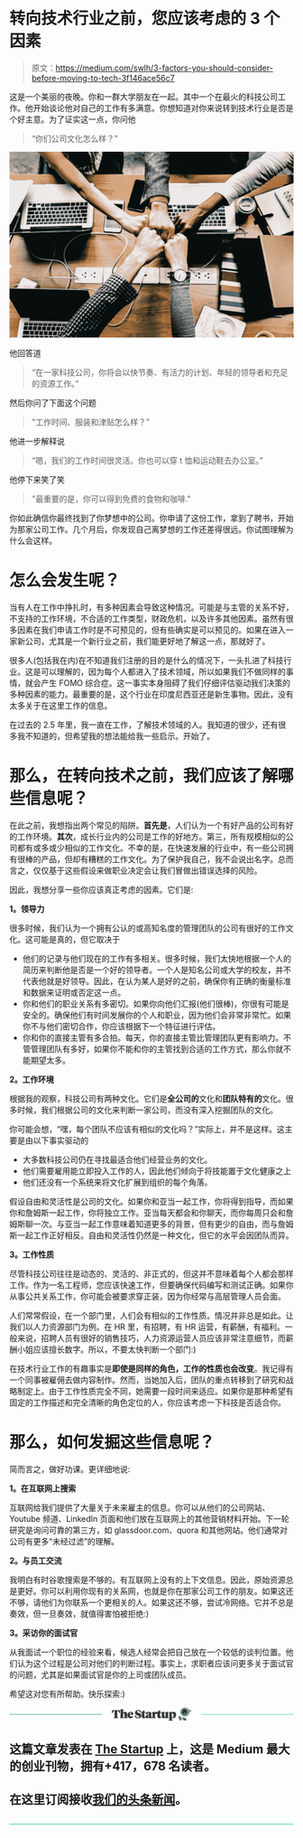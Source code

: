 # 转向技术行业之前，您应该考虑的 3 个因素

> 原文：<https://medium.com/swlh/3-factors-you-should-consider-before-moving-to-tech-3f146ace56c7>

这是一个美丽的夜晚。你和一群大学朋友在一起。其中一个在最火的科技公司工作。他开始谈论他对自己的工作有多满意。你想知道对你来说转到技术行业是否是个好主意。为了证实这一点，你问他

> “你们公司文化怎么样？”

![](img/df45ce8d03fcd66f59901b3f68a6e4e3.png)

他回答道

> “在一家科技公司，你将会以快节奏、有活力的计划、年轻的领导者和充足的资源工作。”

然后你问了下面这个问题

> "工作时间、服装和津贴怎么样？"

他进一步解释说

> “嗯，我们的工作时间很灵活。你也可以穿 t 恤和运动鞋去办公室。”

他停下来笑了笑

> "最重要的是，你可以得到免费的食物和咖啡."

你如此确信你最终找到了你梦想中的公司。你申请了这份工作，拿到了聘书，开始为那家公司工作。几个月后，你发现自己离梦想的工作还差得很远。你试图理解为什么会这样。

# 怎么会发生呢？

当有人在工作中挣扎时，有多种因素会导致这种情况。可能是与主管的关系不好，不支持的工作环境，不合适的工作类型，财政危机，以及许多其他因素。虽然有很多因素在我们申请工作时是不可预见的，但有些确实是可以预见的。如果在进入一家新公司，尤其是一个新行业之前，我们能更好地了解这一点，那就好了。

很多人(包括我在内)在不知道我们注册的目的是什么的情况下，一头扎进了科技行业。这是可以理解的，因为每个人都进入了技术领域，所以如果我们不做同样的事情，就会产生 FOMO 综合症。这一事实本身阻碍了我们仔细评估驱动我们决策的多种因素的能力。最重要的是，这个行业在印度尼西亚还是新生事物。因此，没有太多关于在这里工作的信息。

在过去的 2.5 年里，我一直在工作，了解技术领域的人。我知道的很少，还有很多我不知道的，但希望我的想法能给我一些启示。开始了。

# 那么，在转向技术之前，我们应该了解哪些信息呢？

在此之前，我想指出两个常见的陷阱。**首先是**，人们认为一个有好产品的公司有好的工作环境。**其次**，成长行业内的公司是工作的好地方。第三，所有规模相似的公司都有或多或少相似的工作文化。不幸的是，在快速发展的行业中，有一些公司拥有很棒的产品，但却有糟糕的工作文化。为了保护我自己，我不会说出名字。总而言之，仅仅基于这些假设来做职业决定会让我们冒做出错误选择的风险。

因此，我想分享一些你应该真正考虑的因素。它们是:

**1。领导力**

很多时候，我们认为一个拥有公认的或高知名度的管理团队的公司有很好的工作文化。这可能是真的，但它取决于

*   他们的记录与他们现在的工作有多相关。很多时候，我们太快地根据一个人的简历来判断他是否是一个好的领导者。一个人是知名公司或大学的校友，并不代表他就是好领导。因此，在认为某人是好的之前，确保你有正确的衡量标准和数据来证明或否定这一点。
*   你和他们的职业关系有多密切。如果你向他们汇报(他们很棒)，你很有可能是安全的。确保他们有时间发展你的个人和职业，因为他们会非常非常忙。如果你不与他们密切合作，你应该根据下一个特征进行评估。
*   你和你的直接主管有多合拍。每天，你的直接主管比管理团队更有影响力。不管管理团队有多好，如果你不能和你的主管找到合适的工作方式，那么你就不能期望太多。

**2。工作环境**

根据我的观察，科技公司有两种文化。它们是**全公司的**文化和**团队特有的**文化。很多时候，我们根据公司的文化来判断一家公司，而没有深入挖掘团队的文化。

你可能会想，“嘿，每个团队不应该有相似的文化吗？”实际上，并不是这样。这主要是由以下事实驱动的

*   大多数科技公司仍在寻找最适合他们经营业务的文化。
*   他们需要雇用能立即投入工作的人，因此他们倾向于将技能置于文化健康之上
*   他们还没有一个系统来将文化扩展到组织的每个角落。

假设自由和灵活性是公司的文化。如果你和亚当一起工作，你将得到指导，而如果你和詹姆斯一起工作，你将独立工作。亚当每天都会和你聊天，而你每周只会和詹姆斯聊一次。与亚当一起工作意味着知道更多的背景，但有更少的自由，而与詹姆斯一起工作正好相反。自由和灵活性仍然是一种文化，但它的水平会因团队而异。

**3。工作性质**

尽管科技公司往往是动态的、灵活的、非正式的，但这并不意味着每个人都会那样工作。作为一名工程师，您应该快速工作，但要确保代码编写和测试正确。如果你从事公共关系工作，你可能会被要求穿正装，因为你经常与高层管理人员会面。

人们常常假设，在一个部门里，人们会有相似的工作性质。情况并非总是如此。让我们以人力资源部门为例。在 HR 里，有招聘，有 HR 运营，有薪酬，有福利。一般来说，招聘人员有很好的销售技巧，人力资源运营人员应该非常注意细节，而薪酬小姐应该擅长数字。所以，不要太快判断一个部门:)

在技术行业工作的有趣事实是**即使是同样的角色，工作的性质也会改变**。我记得有一个同事被雇佣去做内容制作。然而，当她加入后，团队的重点转移到了研究和战略制定上。由于工作性质完全不同，她需要一段时间来适应。如果你是那种希望有固定的工作描述和完全清晰的角色定位的人，你应该考虑一下科技是否适合你。

# 那么，如何发掘这些信息呢？

简而言之，做好功课。更详细地说:

**1。在互联网上搜索**

互联网给我们提供了大量关于未来雇主的信息。你可以从他们的公司网站、Youtube 频道、LinkedIn 页面和他们放在互联网上的其他营销材料开始。下一轮研究是询问可靠的第三方，如 glassdoor.com、quora 和其他网站。他们通常对公司有更多“未经过滤”的理解。

**2。与员工交流**

我明白有时谷歌搜索是不够的。有互联网上没有的上下文信息。因此，原始资源总是更好。你可以利用你现有的关系网，也就是你在那家公司工作的朋友。如果这还不够，请他们为你联系一个更相关的人。如果这还不够，尝试冷网络。它并不总是奏效，但一旦奏效，就值得害怕被拒绝:)

**3。采访你的面试官**

从我面试一个职位的经验来看，候选人经常会把自己放在一个较低的谈判位置。他们认为这个过程是公司对他们的判断过程。事实上，求职者应该问更多关于面试官的问题，尤其是如果面试官是你的上司或团队成员。

希望这对您有所帮助。快乐探索:)

[![](img/308a8d84fb9b2fab43d66c117fcc4bb4.png)](https://medium.com/swlh)

## 这篇文章发表在 [The Startup](https://medium.com/swlh) 上，这是 Medium 最大的创业刊物，拥有+417，678 名读者。

## 在这里订阅接收[我们的头条新闻](http://growthsupply.com/the-startup-newsletter/)。

[![](img/b0164736ea17a63403e660de5dedf91a.png)](https://medium.com/swlh)